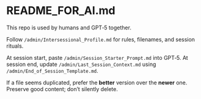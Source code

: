 <!-- status: stub; target: 150+ words -->
<!-- status: stub; target: 150+ words -->
<!-- status: stub; target: 150+ words -->
<!-- status: stub; target: 150+ words -->
<!-- status: stub; target: 150+ words -->
<!-- status: stub; target: 150+ words -->
# README_FOR_AI.md

This repo is used by humans and GPT‑5 together.

Follow `/admin/Intersessional_Profile.md` for rules, filenames, and session rituals.

At session start, paste `/admin/Session_Starter_Prompt.md` into GPT‑5.
At session end, update `/admin/Last_Session_Context.md` using `/admin/End_of_Session_Template.md`.

If a file seems duplicated, prefer the **better** version over the **newer** one.
Preserve good content; don’t silently delete.







